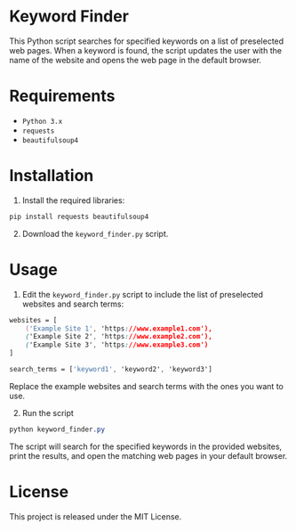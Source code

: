 # Keyword Finder

This Python script searches for specified keywords on a list of preselected web pages. When a keyword is found, the script updates the user with the name of the website and opens the web page in the default browser.

# Requirements
* `Python 3.x`
* `requests`
* `beautifulsoup4`

# Installation
1. Install the required libraries:
```css
pip install requests beautifulsoup4
```
2. Download the `keyword_finder.py` script.

# Usage
1. Edit the `keyword_finder.py` script to include the list of preselected websites and search terms:
```css
websites = [
    ('Example Site 1', 'https://www.example1.com'),
    ('Example Site 2', 'https://www.example2.com'),
    ('Example Site 3', 'https://www.example3.com')
]

search_terms = ['keyword1', 'keyword2', 'keyword3']
```
Replace the example websites and search terms with the ones you want to use.

2. Run the script
```css
python keyword_finder.py
```
The script will search for the specified keywords in the provided websites, print the results, and open the matching web pages in your default browser.

# License
This project is released under the MIT License.

